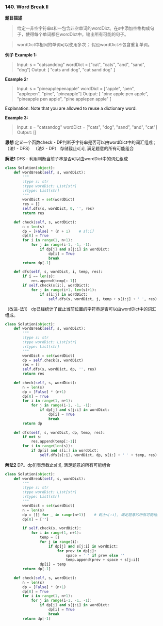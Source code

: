 ### [140. Word Break II](https://leetcode.com/problems/word-break-ii/description/)

**题目描述**
> 给定一非空字符串s和一包含非空单词的wordDict。在s中添加空格构成句子，使得每个单词都在wordDict中。输出所有可能的句子。

> wordDict中相同的单词可以使用多次；
> 假设wordDict不包含重复单词。

**例子**
**Example 1:**
>Input:
s = "catsanddog"
wordDict = ["cat", "cats", "and", "sand", "dog"]
Output:
[
  "cats and dog",
  "cat sand dog"
]

**Example 2:**
>Input:
s = "pineapplepenapple"
wordDict = ["apple", "pen", "applepen", "pine", "pineapple"]
Output:
[
  "pine apple pen apple",
  "pineapple pen apple",
  "pine applepen apple"
]

Explanation: Note that you are allowed to reuse a dictionary word.

**Example 3:**
>Input:
s = "catsandog"
wordDict = ["cats", "dog", "sand", "and", "cat"]
Output:
[]

**思想**
定义一个函数check - DP判断子字符串是否可以由wordDict中的词汇组成；
（法1 - DFS）
（法2 - DP）
存储截止s[:i], 满足题意的所有可能组合

**解法1**
DFS - 利用判断当前子串是否可以由wordDict中的词汇组成
```python
class Solution(object):
    def wordBreak(self, s, wordDict):
        """
        :type s: str
        :type wordDict: List[str]
        :rtype: List[str]
        """
        wordDict = set(wordDict)
        res = []
        self.dfs(s, wordDict, 0, '', res)
        return res
    
    def check(self, s, wordDict):
        n = len(s)
        dp = [False] * (n + 1)    # s[:i]
        dp[0] = True
        for i in range(1, n+1):
            for j in range(i-1, -1, -1):
                if dp[j] and s[j:i] in wordDict:
                    dp[i] = True
                    break
        return dp[-1]
    
    def dfs(self, s, wordDict, i, temp, res):
        if i == len(s):
            res.append(temp[:-1])
        if self.check(s[i:], wordDict):
            for j in range(i+1, len(s)+1):
                if s[i:j] in wordDict:
                    self.dfs(s, wordDict, j, temp + s[i:j] + ' ', res) 
```
（改进-法1）
dp已经统计了截止当前位置的字符串是否可以由wordDict中的词汇组成。
```python
class Solution(object):
    def wordBreak(self, s, wordDict):
        """
        :type s: str
        :type wordDict: List[str]
        :rtype: List[str]
        """
        wordDict = set(wordDict)
        dp = self.check(s, wordDict)
        res = []
        self.dfs(s, wordDict, dp, '', res)
        return res
    
    def check(self, s, wordDict):
        n = len(s)
        dp = [False] * (n+1)
        dp[0] = True
        for i in range(1, n+1):
            for j in range(i-1, -1, -1):
                if dp[j] and s[j:i] in wordDict:
                    dp[i] = True
                    break
        return dp
    
    def dfs(self, s, wordDict, dp, temp, res):
        if not s:
            res.append(temp[:-1])
        for i in range(len(s)):
            if dp[i] and s[i:] in wordDict:
                self.dfs(s[:i], wordDict, dp, s[i:] + ' ' + temp, res)
```
**解法2**
DP。dp[i]表示截止s[:i], 满足题意的所有可能组合
```python
class Solution(object):
    def wordBreak(self, s, wordDict):
        """
        :type s: str
        :type wordDict: List[str]
        :rtype: List[str]
        """
        wordDict = set(wordDict)
        n = len(s)
        dp = [[] for _ in range(n+1)]    # 截止s[:i], 满足题意的所有可能组合
        dp[0] = ['']
        
        if self.check(s, wordDict):
            for i in range(1, n+1):
                temp = []
                for j in range(i):
                    if dp[j] and s[j:i] in wordDict:
                        for prev in dp[j]:
                            space = ' ' if prev else ''
                            temp.append(prev + space + s[j:i])
                dp[i] = temp
        return dp[-1]
    
    def check(self, s, wordDict):
        n = len(s)
        dp = [False] * (n+1)
        dp[0] = True
        for i in range(1, n+1):
            for j in range(i-1, -1, -1):
                if dp[j] and s[j:i] in wordDict:
                    dp[i] = True
                    break
        return dp[-1]
```